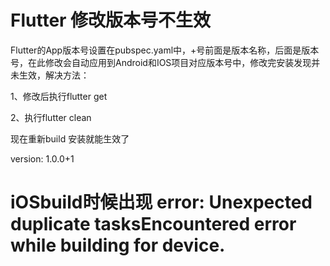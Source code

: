 # Flutter 修改版本号不生效

Flutter的App版本号设置在pubspec.yaml中，+号前面是版本名称，后面是版本号，在此修改会自动应用到Android和IOS项目对应版本号中，修改完安装发现并未生效，解决方法：

1、修改后执行flutter get

2、执行flutter clean

现在重新build 安装就能生效了

version: 1.0.0+1

# iOSbuild时候出现 error: Unexpected duplicate tasksEncountered error while building for device.


